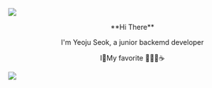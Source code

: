 <img src="https://capsule-render.vercel.app/api?type=wave&color=fcccdd&height=300&section=header&text=hello%20I'm YEOJU&fontSize=90&"/>

<p align="center">
**Hi There**</p>

<p align="center">I'm Yeoju Seok, a junior backemd developer</p>
<p align="center">I🌱My favorite 🧘‍♀️🎼☕️</p>



<img src="https://capsule-render.vercel.app/api?type=wave&color=fcccdd&height=150&section=footer&fontSize=90&"/>

